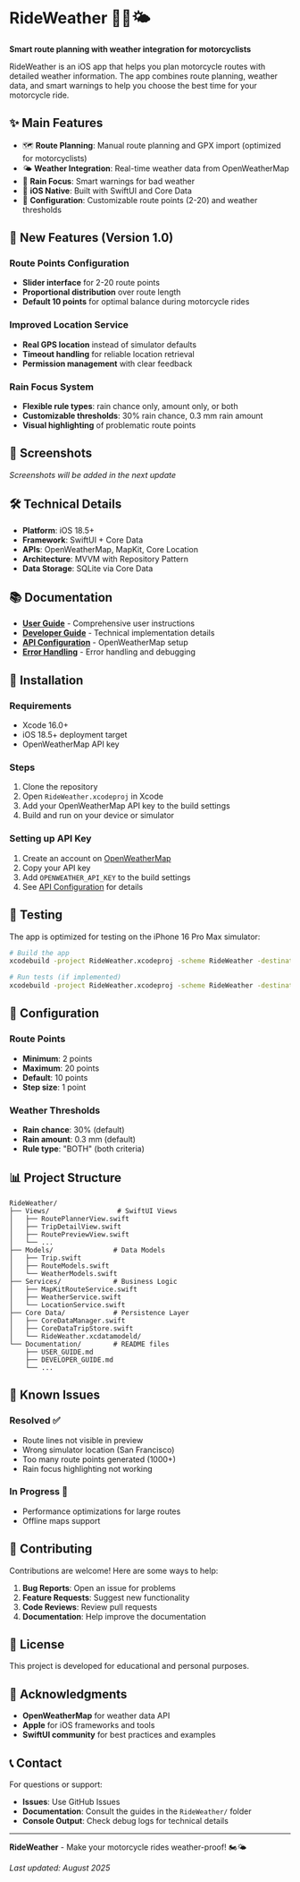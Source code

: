 # RideWeather 🚴‍♂️🌤️

**Smart route planning with weather integration for motorcyclists**

RideWeather is an iOS app that helps you plan motorcycle routes with detailed weather information. The app combines route planning, weather data, and smart warnings to help you choose the best time for your motorcycle ride.

## ✨ Main Features

- 🗺️ **Route Planning**: Manual route planning and GPX import (optimized for motorcyclists)
- 🌤️ **Weather Integration**: Real-time weather data from OpenWeatherMap
- 🚨 **Rain Focus**: Smart warnings for bad weather
- 📱 **iOS Native**: Built with SwiftUI and Core Data
- 🔧 **Configuration**: Customizable route points (2-20) and weather thresholds

## 🚀 New Features (Version 1.0)

### Route Points Configuration
- **Slider interface** for 2-20 route points
- **Proportional distribution** over route length
- **Default 10 points** for optimal balance during motorcycle rides

### Improved Location Service
- **Real GPS location** instead of simulator defaults
- **Timeout handling** for reliable location retrieval
- **Permission management** with clear feedback

### Rain Focus System
- **Flexible rule types**: rain chance only, amount only, or both
- **Customizable thresholds**: 30% rain chance, 0.3 mm rain amount
- **Visual highlighting** of problematic route points

## 📱 Screenshots

*Screenshots will be added in the next update*

## 🛠️ Technical Details

- **Platform**: iOS 18.5+
- **Framework**: SwiftUI + Core Data
- **APIs**: OpenWeatherMap, MapKit, Core Location
- **Architecture**: MVVM with Repository Pattern
- **Data Storage**: SQLite via Core Data

## 📚 Documentation

- **[User Guide](RideWeather/USER_GUIDE.md)** - Comprehensive user instructions
- **[Developer Guide](RideWeather/DEVELOPER_GUIDE.md)** - Technical implementation details
- **[API Configuration](RideWeather/API_CONFIGURATION_README.md)** - OpenWeatherMap setup
- **[Error Handling](RideWeather/ERROR_HANDLING_README.md)** - Error handling and debugging

## 🚀 Installation

### Requirements
- Xcode 16.0+
- iOS 18.5+ deployment target
- OpenWeatherMap API key

### Steps
1. Clone the repository
2. Open `RideWeather.xcodeproj` in Xcode
3. Add your OpenWeatherMap API key to the build settings
4. Build and run on your device or simulator

### Setting up API Key
1. Create an account on [OpenWeatherMap](https://openweathermap.org/)
2. Copy your API key
3. Add `OPENWEATHER_API_KEY` to the build settings
4. See [API Configuration](RideWeather/API_CONFIGURATION_README.md) for details

## 🧪 Testing

The app is optimized for testing on the iPhone 16 Pro Max simulator:

```bash
# Build the app
xcodebuild -project RideWeather.xcodeproj -scheme RideWeather -destination 'platform=iOS Simulator,name=iPhone 16 Pro Max' build

# Run tests (if implemented)
xcodebuild -project RideWeather.xcodeproj -scheme RideWeather -destination 'platform=iOS Simulator,name=iPhone 16 Pro Max' test
```

## 🔧 Configuration

### Route Points
- **Minimum**: 2 points
- **Maximum**: 20 points
- **Default**: 10 points
- **Step size**: 1 point

### Weather Thresholds
- **Rain chance**: 30% (default)
- **Rain amount**: 0.3 mm (default)
- **Rule type**: "BOTH" (both criteria)

## 📊 Project Structure

```
RideWeather/
├── Views/                 # SwiftUI Views
│   ├── RoutePlannerView.swift
│   ├── TripDetailView.swift
│   ├── RoutePreviewView.swift
│   └── ...
├── Models/               # Data Models
│   ├── Trip.swift
│   ├── RouteModels.swift
│   └── WeatherModels.swift
├── Services/             # Business Logic
│   ├── MapKitRouteService.swift
│   ├── WeatherService.swift
│   └── LocationService.swift
├── Core Data/            # Persistence Layer
│   ├── CoreDataManager.swift
│   ├── CoreDataTripStore.swift
│   └── RideWeather.xcdatamodeld/
└── Documentation/        # README files
    ├── USER_GUIDE.md
    ├── DEVELOPER_GUIDE.md
    └── ...
```

## 🐛 Known Issues

### Resolved ✅
- Route lines not visible in preview
- Wrong simulator location (San Francisco)
- Too many route points generated (1000+)
- Rain focus highlighting not working

### In Progress 🔄
- Performance optimizations for large routes
- Offline maps support


## 🤝 Contributing

Contributions are welcome! Here are some ways to help:

1. **Bug Reports**: Open an issue for problems
2. **Feature Requests**: Suggest new functionality
3. **Code Reviews**: Review pull requests
4. **Documentation**: Help improve the documentation

## 📄 License

This project is developed for educational and personal purposes.

## 🙏 Acknowledgments

- **OpenWeatherMap** for weather data API
- **Apple** for iOS frameworks and tools
- **SwiftUI community** for best practices and examples

## 📞 Contact

For questions or support:
- **Issues**: Use GitHub Issues
- **Documentation**: Consult the guides in the `RideWeather/` folder
- **Console Output**: Check debug logs for technical details

---

**RideWeather** - Make your motorcycle rides weather-proof! 🏍️🌤️

*Last updated: August 2025*
